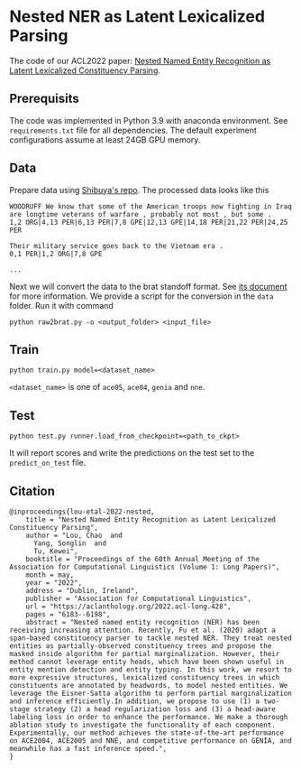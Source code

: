 
# Nested NER as Latent Lexicalized Parsing

The code of our ACL2022 paper: [Nested Named Entity Recognition as Latent Lexicalized Constituency Parsing](https://aclanthology.org/2022.acl-long.428/). 

## Prerequisits

The code was implemented in Python 3.9 with anaconda environment. See `requirements.txt` file for all dependencies. The default experiment configurations assume at least 24GB GPU memory.

## Data

Prepare data using [Shibuya's repo](https://github.com/yahshibu/nested-ner-tacl2020). The processed data looks like this
```
WOODRUFF We know that some of the American troops now fighting in Iraq are longtime veterans of warfare , probably not most , but some .
1,2 ORG|4,13 PER|6,13 PER|7,8 GPE|12,13 GPE|14,18 PER|21,22 PER|24,25 PER

Their military service goes back to the Vietnam era .
0,1 PER|1,2 ORG|7,8 GPE

...
```

Next we will convert the data to the brat standoff format. See [its document](https://brat.nlplab.org/standoff.html) for more information. We provide a script for the conversion in the `data` folder.
Run it with command
```shell
python raw2brat.py -o <output_folder> <input_file>
```

## Train

```
python train.py model=<dataset_name>
```
`<dataset_name>` is one of `ace05`, `ace04`, `genia` and `nne`.

## Test

```
python test.py runner.load_from_checkpoint=<path_to_ckpt>
```
It will report scores and write the predictions on the test set to the `predict_on_test` file.

## Citation

```
@inproceedings{lou-etal-2022-nested,
    title = "Nested Named Entity Recognition as Latent Lexicalized Constituency Parsing",
    author = "Lou, Chao  and
      Yang, Songlin  and
      Tu, Kewei",
    booktitle = "Proceedings of the 60th Annual Meeting of the Association for Computational Linguistics (Volume 1: Long Papers)",
    month = may,
    year = "2022",
    address = "Dublin, Ireland",
    publisher = "Association for Computational Linguistics",
    url = "https://aclanthology.org/2022.acl-long.428",
    pages = "6183--6198",
    abstract = "Nested named entity recognition (NER) has been receiving increasing attention. Recently, Fu et al. (2020) adapt a span-based constituency parser to tackle nested NER. They treat nested entities as partially-observed constituency trees and propose the masked inside algorithm for partial marginalization. However, their method cannot leverage entity heads, which have been shown useful in entity mention detection and entity typing. In this work, we resort to more expressive structures, lexicalized constituency trees in which constituents are annotated by headwords, to model nested entities. We leverage the Eisner-Satta algorithm to perform partial marginalization and inference efficiently.In addition, we propose to use (1) a two-stage strategy (2) a head regularization loss and (3) a head-aware labeling loss in order to enhance the performance. We make a thorough ablation study to investigate the functionality of each component. Experimentally, our method achieves the state-of-the-art performance on ACE2004, ACE2005 and NNE, and competitive performance on GENIA, and meanwhile has a fast inference speed.",
}
```